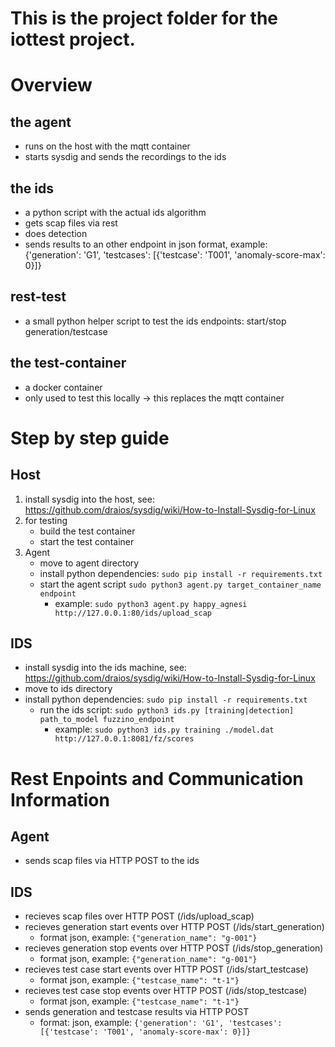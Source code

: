 # This is the project folder for the iottest project.

# Overview

## the agent

  - runs on the host with the mqtt container
  - starts sysdig and sends the recordings to the ids

## the ids

  - a python script with the actual ids algorithm
  - gets scap files via rest
  - does detection 
  - sends results to an other endpoint in json format, example: 
    {'generation': 'G1', 'testcases': [{'testcase': 'T001', 'anomaly-score-max': 0}]}

## rest-test

  - a small python helper script to test the ids endpoints: start/stop generation/testcase

## the test-container

  - a docker container
  - only used to test this locally -> this replaces the mqtt container


# Step by step guide

## Host
1. install sysdig into the host, see: https://github.com/draios/sysdig/wiki/How-to-Install-Sysdig-for-Linux
2. for testing
   - build the test container
   - start the test container
3. Agent
   - move to agent directory
   - install python dependencies: `sudo pip install -r requirements.txt`
   - start the agent script `sudo python3 agent.py target_container_name endpoint`
     - example: `sudo python3 agent.py happy_agnesi http://127.0.0.1:80/ids/upload_scap`

## IDS
   - install sysdig into the ids machine, see: https://github.com/draios/sysdig/wiki/How-to-Install-Sysdig-for-Linux
   - move to ids directory
   - install python dependencies: `sudo pip install -r requirements.txt`
      - run the ids script: `sudo python3 ids.py [training|detection] path_to_model fuzzino_endpoint`
        - example: `sudo python3 ids.py training ./model.dat http://127.0.0.1:8081/fz/scores`

# Rest Enpoints and Communication Information

## Agent
- sends scap files via HTTP POST to the ids

## IDS
- recieves scap files over HTTP POST (/ids/upload_scap)
- recieves generation start events over HTTP POST (/ids/start_generation)
  - format json, example: `{"generation_name": "g-001"}`
- recieves generation stop events over HTTP POST (/ids/stop_generation)
  - format json, example: `{"generation_name": "g-001"}`
- recieves test case start events over HTTP POST (/ids/start_testcase)
  - format json, example: `{"testcase_name": "t-1"}`
- recieves test case stop events over HTTP POST (/ids/stop_testcase)
  - format json, example: `{"testcase_name": "t-1"}`
- sends generation and testcase results via HTTP POST 
  - format: json, example: `{'generation': 'G1', 'testcases': [{'testcase': 'T001', 'anomaly-score-max': 0}]}`